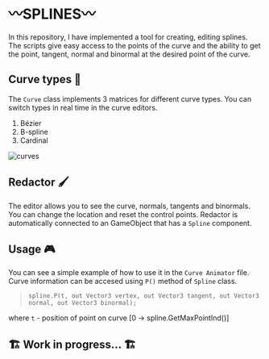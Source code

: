 # 〰️SPLINES〰️
In this repository, I have implemented a tool for creating, editing splines. The scripts give easy access to the points of the curve and the ability to get the point, tangent, normal and binormal at the desired point of the curve.

## Curve types 🔢
The `Curve` class implements 3 matrices for different curve types. You can switch types in real time in the curve editors.
1) Bézier
2) B-spline
3) Cardinal

![curves](https://github.com/akihiko47/Parametric-Curves-And-Splines/blob/main/Images/curves.gif)

## Redactor 🖌️
The editor allows you to see the curve, normals, tangents and binormals. You can change the location and reset the control points.
Redactor is automatically connected to an GameObject that has a `Spline` component.

## Usage 🎮
You can see a simple example of how to use it in the `Curve Animator` file. Curve information can be accesed using `P()` method of `Spline` class.

>   `spline.P(t, out Vector3 vertex, out Vector3 tangent, out Vector3 normal, out Vector3 binormal);`

where `t` - position of point on curve [0 -> spline.GetMaxPointInd()]

## 🏗️ Work in progress... 🏗️